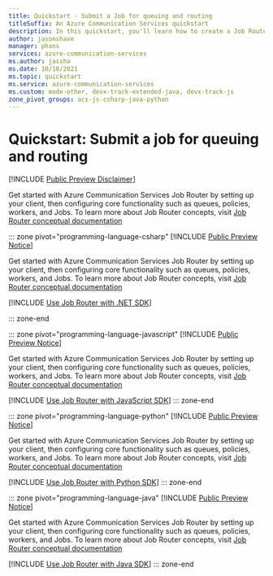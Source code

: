```yaml
---
title: Quickstart - Submit a Job for queuing and routing
titleSuffix: An Azure Communication Services quickstart
description: In this quickstart, you'll learn how to create a Job Router client, Distribution Policy, Queue, and Job within your Azure Communication Services resource.
author: jasonshave
manager: phans
services: azure-communication-services
ms.author: jassha
ms.date: 10/18/2021
ms.topic: quickstart
ms.service: azure-communication-services
ms.custom: mode-other, devx-track-extended-java, devx-track-js
zone_pivot_groups: acs-js-csharp-java-python
---
```

# Quickstart: Submit a job for queuing and routing

[!INCLUDE [Public Preview Disclaimer](../../includes/public-preview-include-document.md)]

Get started with Azure Communication Services Job Router by setting up your client, then configuring core functionality such as queues, policies, workers, and Jobs. To learn more about Job Router concepts, visit [Job Router conceptual documentation](../../concepts/router/concepts.md)

::: zone pivot="programming-language-csharp"
[!INCLUDE [Public Preview Notice](../../includes/public-preview-include.md)]

Get started with Azure Communication Services Job Router by setting up your client, then configuring core functionality such as queues, policies, workers, and Jobs. To learn more about Job Router concepts, visit [Job Router conceptual documentation](../../concepts/router/concepts.md)

[!INCLUDE [Use Job Router with .NET SDK](./includes/router-quickstart-net.md)]

::: zone-end

::: zone pivot="programming-language-javascript"
[!INCLUDE [Public Preview Notice](../../includes/public-preview-include.md)]

Get started with Azure Communication Services Job Router by setting up your client, then configuring core functionality such as queues, policies, workers, and Jobs. To learn more about Job Router concepts, visit [Job Router conceptual documentation](../../concepts/router/concepts.md)

[!INCLUDE [Use Job Router with JavaScript SDK](./includes/router-quickstart-javascript.md)]
::: zone-end

::: zone pivot="programming-language-python"
[!INCLUDE [Public Preview Notice](../../includes/public-preview-include.md)]

Get started with Azure Communication Services Job Router by setting up your client, then configuring core functionality such as queues, policies, workers, and Jobs. To learn more about Job Router concepts, visit [Job Router conceptual documentation](../../concepts/router/concepts.md)

[!INCLUDE [Use Job Router with Python SDK](./includes/router-quickstart-python.md)]
::: zone-end

::: zone pivot="programming-language-java"
[!INCLUDE [Public Preview Notice](../../includes/public-preview-include.md)]

Get started with Azure Communication Services Job Router by setting up your client, then configuring core functionality such as queues, policies, workers, and Jobs. To learn more about Job Router concepts, visit [Job Router conceptual documentation](../../concepts/router/concepts.md)

[!INCLUDE [Use Job Router with Java SDK](./includes/router-quickstart-java.md)]
::: zone-end

<!-- LINKS -->
[subscribe_events]: ../../how-tos/router-sdk/subscribe-events.md
[worker_registered_event]: ../../how-tos/router-sdk/subscribe-events.md#microsoftcommunicationrouterworkerregistered
[job_classified_event]: ../../how-tos/router-sdk/subscribe-events.md#microsoftcommunicationrouterjobclassified
[offer_issued_event]: ../../how-tos/router-sdk/subscribe-events.md#microsoftcommunicationrouterworkerofferissued
[offer_accepted_event]: ../../how-tos/router-sdk/subscribe-events.md#microsoftcommunicationrouterworkerofferaccepted
